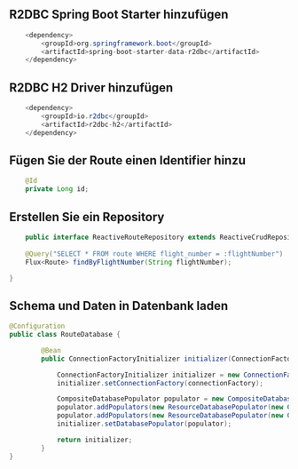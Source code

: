 




## R2DBC Spring Boot Starter hinzufügen 

```java
	<dependency>
		<groupId>org.springframework.boot</groupId>
		<artifactId>spring-boot-starter-data-r2dbc</artifactId>
	</dependency>

```


## R2DBC H2 Driver hinzufügen 

```java
	<dependency>
		<groupId>io.r2dbc</groupId>
		<artifactId>r2dbc-h2</artifactId>
	</dependency>

```

## Fügen Sie der Route einen Identifier hinzu 


```java
	@Id
	private Long id;

```

## Erstellen Sie ein Repository

```java
	public interface ReactiveRouteRepository extends ReactiveCrudRepository<Route, Long>{
	
	@Query("SELECT * FROM route WHERE flight_number = :flightNumber")
    Flux<Route> findByFlightNumber(String flightNumber);

}
```

## Schema und Daten in Datenbank laden 


```java
@Configuration
public class RouteDatabase {

	 	@Bean
	    public ConnectionFactoryInitializer initializer(ConnectionFactory connectionFactory) {

	        ConnectionFactoryInitializer initializer = new ConnectionFactoryInitializer();
	        initializer.setConnectionFactory(connectionFactory);

	        CompositeDatabasePopulator populator = new CompositeDatabasePopulator();
	        populator.addPopulators(new ResourceDatabasePopulator(new ClassPathResource("schema.sql")));
	        populator.addPopulators(new ResourceDatabasePopulator(new ClassPathResource("data.sql")));
	        initializer.setDatabasePopulator(populator);

	        return initializer;
	    }
}

```


